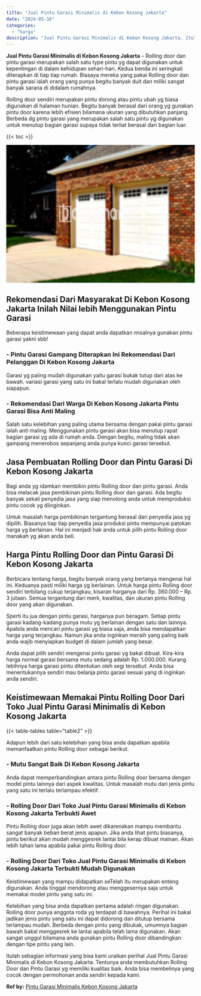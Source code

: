 ```yaml
---
title: "Jual Pintu Garasi Minimalis di Kebon Kosong Jakarta"
date: "2024-05-16"
categories: 
  - "harga"
description: "Jual Pintu Garasi Minimalis di Kebon Kosong Jakarta. Itulah sebagian informasi yang bisa kami uraikan perihal Jual Pintu Garasi Minimalis di Kebon Kosong Jak..."
---
```


**Jual Pintu Garasi Minimalis di Kebon Kosong Jakarta** – Rolling door dan pintu garasi merupakan salah satu type pintu yg dapat digunakan untuk kepentingan di dalam kehidupan sehari-hari. Kedua benda ini seringkali diterapkan di tiap tiap rumah. Biasaya mereka yang pakai Rolling door dan pintu garasi ialah orang yang punya begitu banyak duit dan miliki sangat banyak sarana di didalam rumahnya.

Rolling door sendiri merupakan pintu dorong atau pintu ubah yg biasa digunakan di halaman hunian. Begitu banyak berasal dari orang yg gunakan pintu door karena lebih efisien bilamana ukuran yang dibutuhkan panjang. Berbeda dg pintu garasi yang merupakan salah satu pintu yg digunakan untuk menutup bagian garasi supaya tidak terliat berasal dari bagian luar.

{{< toc >}}

![Jual Pintu Garasi Minimalis di Kebon Kosong Jakarta](/images/pintu-garasi-02.png)

## Rekomendasi Dari Masyarakat Di Kebon Kosong Jakarta Inilah Nilai lebih Menggunakan Pintu Garasi

Beberapa keistimewaan yang dapat anda dapatkan misalnya gunakan pintu garasi yakni sbb!

### \- Pintu Garasi Gampang Diterapkan Ini Rekomendasi Dari Pelanggan Di Kebon Kosong Jakarta

Garasi yg paling mudah digunakan yaitu garasi bukak tutup dari atas ke bawah. variasi garasi yang satu ini bakal terlalu mudah digunakan oleh siapapun.

### \- Rekomendasi Dari Warga Di Kebon Kosong Jakarta Pintu Garasi Bisa Anti Maling

Salah satu kelebihan yang paling utama bersama dengan pakai pintu garasi ialah anti maling. Menggunakan pintu garasi akan bisa menutup rapat bagian garasi yg ada di rumah anda. Dengan begitu, maling tidak akan gampang menerobos sepanjang anda punya kunci garasi tersebut.

## Jasa Pembuatan Rolling Door dan Pintu Garasi Di Kebon Kosong Jakarta

Bagi anda yg idamkan membikin pintu Rolling door dan pintu garasi. Anda bisa melacak jasa pembikinan pintu Rolling door dan garasi. Ada begitu banyak sekali penyedia jasa yang siap menolong anda untuk memproduksi pintu cocok yg diinginkan.

Untuk masalah harga pembikinan tergantung berasal dari penyedia jasa yg dipilih. Biasanya tiap tiap penyedia jasa produksi pintu mempunyai patokan harga yg berlainan. Hal ini menjadi hak anda untuk pilih pintu Rolling door manakah yg akan anda beli.

## Harga Pintu Rolling Door dan Pintu Garasi Di Kebon Kosong Jakarta

Berbicara tentang harga, begitu banyak orang yang bertanya mengenai hal ini. Keduanya pasti miliki harga yg berlainan. Untuk harga pintu Rolling door sendiri terbilang cukup terjangkau, kisaran harganya dari Rp. 360.000 – Rp. 3 jutaan. Semua tergantung dari merk, kwalitas, dan ukuran pintu Rolling door yang akan digunakan.

Sperti itu jua dengan pintu garasi, harganya pun beragam. Setiap pintu garasi kadang-kadang punya mutu yg berlainan dengan satu dan lainnya. Apabila anda mencari pintu garasi yg biasa saja, anda bisa mendapatkan harga yang terjangkau. Namun jika anda inginkan meraih yang paling baik anda wajib menyiapkan budget di dalam jumlah yang besar.

Anda dapat pilih sendiri mengenai pintu garasi yg bakal dibuat. Kira-kira harga normal garasi bersama mutu sedang adalah Rp. 1.000.000. Kurang lebihnya harga garasi pintu ditentukan oleh segi tersebut. Anda bisa menentukannya sendiri mau belanja pintu garasi sesuai yang di inginkan anda sendiri.

## Keistimewaan Memakai Pintu Rolling Door Dari Toko Jual Pintu Garasi Minimalis di Kebon Kosong Jakarta

{{< table-tables table="table2" >}}

Adapun lebih dari satu kelebihan yang bisa anda dapatkan apabila memanfaatkan pintu Rolling door sebagai berikut.

### \- Mutu Sangat Baik Di Kebon Kosong Jakarta

Anda dapat memperbandingkan antara pintu Rolling door bersama dengan model pintu lainnya dari aspek kwalitas. Untuk masalah mutu dari jenis pintu yang satu ini terlalu terlampau efektif.

### \- Rolling Door Dari Toko Jual Pintu Garasi Minimalis di Kebon Kosong Jakarta Terbukti Awet

Pintu Rolling door juga akan lebih awet dikarenakan mampu membantu sangat banyak beban berat jenis apapun. Jika anda lihat pintu biasanya, pintu berikut akan mudah menggesrek lantai bila kerap dibuat mainan. Akan lebih tahan lama apabila pakai pintu Rolling door.

### \- Rolling Door Dari Toko Jual Pintu Garasi Minimalis di Kebon Kosong Jakarta Terbukti Mudah Digunakan

Keistimewaan yang mampu didapatkan seTelah itu merupakan enteng digunakan. Anda tinggal mendorong atau menggesernya saja untuk memakai model pintu yang satu ini.

Kelebihan yang bisa anda dapatkan pertama adalah ringan digunakan. Rolling door punya anggota roda yg terdapat di bawahnya. Perihal ini bakal jadikan jenis pintu yang satu ini dapat didorong dan ditutup bersama terlampau mudah. Berbeda dengan pintu yang dibukak, umumnya bagian bawah bakal menggesrek ke lantai apabila telah lama digunakan. Akan sangat unggul bilamana anda gunakan pintu Rolling door dibandingkan dengan tipe pintu yang lain.

Itulah sebagian informasi yang bisa kami uraikan perihal Jual Pintu Garasi Minimalis di Kebon Kosong Jakarta. Tentunya anda membutuhkan Rolling Door dan Pintu Garasi yg memiliki kualitas baik. Anda bisa membelinya yang cocok dengan permohonan anda sendiri kepada kami.

**Ref by:** [Pintu Garasi Minimalis Kebon Kosong Jakarta](https://id.wikipedia.org/wiki/Pintu)
